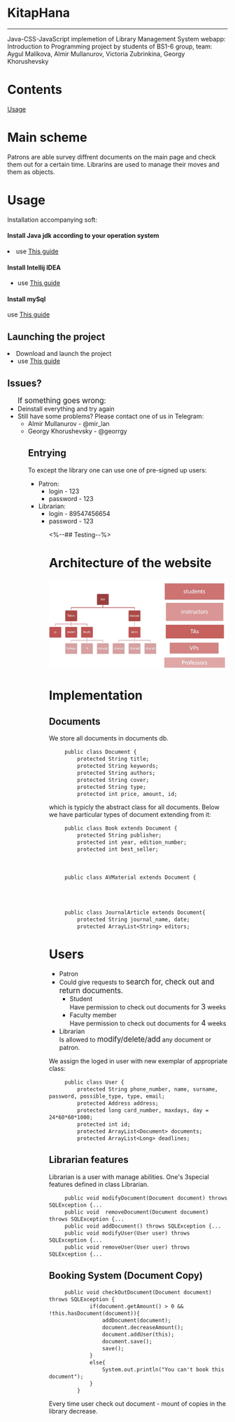 
# KitapHana
---
Java-CSS-JavaScript implemetion of Library Management System webapp: 
Introduction to Programming project by students of BS1-6 group, team: Aygul Malikova, Almir Mullanurov,
Victoria Zubrinkina, Georgy Khorushevsky 
# Contents
<a href="#InstAndL">Usage</a>

# Main scheme
Patrons are able survey diffrent documents on the main page and check them out for a certain time.
Librarins are used to manage their moves and them as objects. 
<a name="InstAndL">
   
# Usage
</a>
<a name="inst"

## Installation accompanying soft:
</a>

#### Install Java jdk according to your operation system

  <li>use <a href="ProvidedDoc/java.pdf"> This guide </a>

#### Install Intellij IDEA 
  + use <a href="https://www.jetbrains.com/help/idea/install-and-set-up-intellij-idea.html"> This guide</a> 
#### Install mySql

  use <a href="ProvidedDoc/mysql.pdf">This guide</a>

## Launching the project
<li>Download and launch the project
        <ul>
           <li> use <a href="ProvidedDoc/project.pdf">This guide</a>
        </ul>
   
## Issues?
   <ul><big> If something goes wrong:</big>
       <li> Deinstall everything and try again
       <li> Still have some problems? Please contact one of us in Telegram:
          <ul>
             <li> Almir Mullanurov - @mir_lan
             <li> Georgy Khorushevsky - @georrgy

## Entrying
To except the library one can use one of pre-signed up users:
<ul>
   <li> Patron:
      <ul>
         <li> login - 123
         <li> password - 123
      </ul>
   <li> Librarian:
      <ul>
         <li> login - 89547456654
         <li> password  - 123

<%--## Testing--%>

# Architecture of the website
 <img src="ProvidedDoc/scheme.jpg" alt="альтернативный текст"> 
                    
# Implementation
## Documents
We store all documents in documents db. 


         public class Document {
             protected String title;
             protected String keywords;
             protected String authors;
             protected String cover;
             protected String type;
             protected int price, amount, id;

which is typicly the abstract class for all documents.
Below we have particular types of document extending from it: 

         public class Book extends Document {
             protected String publisher;
             protected int year, edition_number;
             protected int best_seller;

 

         public class AVMaterial extends Document {


 

         public class JournalArticle extends Document{
             protected String journal_name, date;
             protected ArrayList<String> editors;




# Users 
<ul>
<li> Patron<li>
   Could give requests to  <big>search for, check out and return documents.</big>
<ul>   
   <li> Student</li>
   Have permission to сheck out documents for <big>3</big> weeks 
   <li> Faculty member </li>
   Have permission to сheck out documents for <big>4</big> weeks 
</ul>
<li> Librarian </li>
   Is allowed to <big>modify/delete/add</big> any document or patron.
</ul>

We assign the loged in user with new exemplar of appropriate class:

         public class User {
             protected String phone_number, name, surname, password, possible_type, type, email;
             protected Address address;
             protected long card_number, maxdays, day = 24*60*60*1000;
             protected int id;
             protected ArrayList<Document> documents;
             protected ArrayList<Long> deadlines;


## Librarian features
Librarian is a user with manage abilities. One's 3special features
defined in class Librarian. 

         public void modifyDocument(Document document) throws SQLException {...
         public void  removeDocument(Document document) throws SQLException {...
         public void addDocument() throws SQLException {...
         public void modifyUser(User user) throws SQLException {...
         public void removeUser(User user) throws SQLException {...



## Booking System (Document Copy)
         public void checkOutDocument(Document document) throws SQLException {
                 if(document.getAmount() > 0 && !this.hasDocument(document)){
                     addDocument(document);
                     document.decreaseAmount();
                     document.addUser(this);
                     document.save();
                     save();
                 }
                 else{
                     System.out.println("You can't book this document");
                 }
             }

Every time user check out document - mount of copies in the library decrease.

